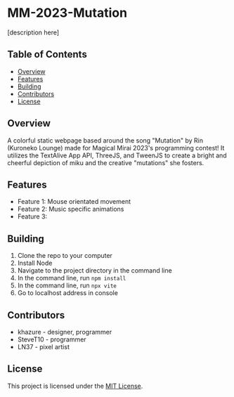 # MM-2023-Mutation

[description here]

## Table of Contents
- [Overview](#overview)
- [Features](#features)
- [Building](#building)
- [Contributors](#contributors)
- [License](#license)

## Overview

A colorful static webpage based around the song "Mutation" by Rin (Kuroneko Lounge) made for
Magical Mirai 2023's programming contest! It utilizes the TextAlive App API, ThreeJS, and TweenJS to create a bright and cheerful depiction of miku and the creative "mutations" she fosters.

## Features

- Feature 1: Mouse orientated movement
- Feature 2: Music specific animations
- Feature 3: 

## Building
1. Clone the repo to your computer
1. Install Node
1. Navigate to the project directory in the command line
2. In the command line, run `npm install`
3. In the command line, run `npx vite`
4. Go to localhost address in console

## Contributors
- khazure - designer, programmer
- SteveT10 - programmer
- LN37 - pixel artist

## License

This project is licensed under the [MIT License](LICENSE).